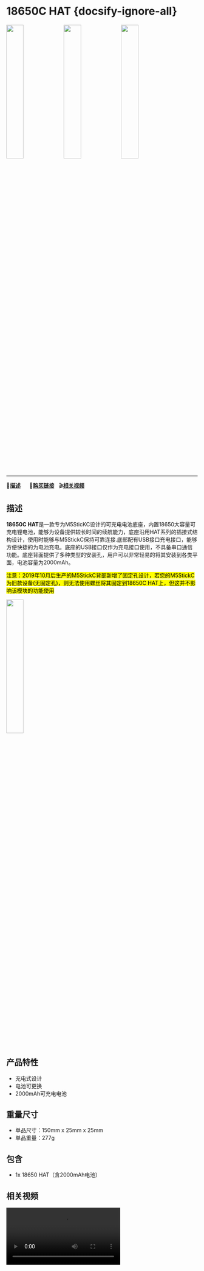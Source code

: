 # 18650C HAT {docsify-ignore-all}

<img src="assets\img\product_pics\hat\18650C_hat\18650C_01.webp" width="30%"><img src="assets\img\product_pics\hat\18650C_hat\18650C_02.webp" width="30%"><img src="assets\img\product_pics\hat\18650C_hat\18650C_03.webp" width="30%">

***

:memo:**[描述](#描述)**&nbsp;&nbsp;&nbsp;&nbsp;&nbsp;&nbsp;🛒**[购买链接](https://m5stack.com/products/m5stickc-18650)**&nbsp;&nbsp;&nbsp;:clapper:**[相关视频](#相关视频)**

## 描述

**18650C HAT**是一款专为M5SticKC设计的可充电电池底座，内置18650大容量可充电锂电池，能够为设备提供较长时间的续航能力，底座沿用HAT系列的插接式结构设计，使用时能够与M5StickC保持可靠连接.底部配有USB接口充电接口，能够方便快捷的为电池充电。底座的USB接口仅作为充电接口使用，不具备串口通信功能。底座背面提供了多种类型的安装孔，用户可以非常轻易的将其安装到各类平面，电池容量为2000mAh。

<mark>注意：2019年10月后生产的M5StickC背部新增了固定孔设计，若您的M5StickC为旧款设备(无固定孔)，则无法使用螺丝将其固定到18650C HAT上，但这并不影响该模块的功能使用</mark>

<img src="assets\img\product_pics\hat\18650C_hat\18650C_04.webp" width="30%">


## 产品特性

- 充电式设计
- 电池可更换
- 2000mAh可充电电池

## 重量尺寸

- 单品尺寸：150mm x 25mm x 25mm
- 单品重量：277g

## 包含

- 1x 18650 HAT（含2000mAh电池）

## 相关视频

<video class="video_size" controls>
    <source src="https://m5stack.oss-cn-shenzhen.aliyuncs.com/video/Product_example_video/HAT/18650C_HAT.mp4" type="video/mp4">
</video>